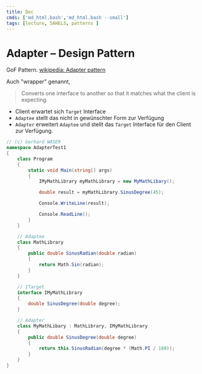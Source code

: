 ```yaml
---
title: Doc
cmds: ['md_html.bash','md_html.bash --small']
tags: [lecture, 5AHELS, patterns ]
---
```


# Adapter – Design Pattern

GoF Pattern. [wikipedia: Adapter pattern](https://en.wikipedia.org/wiki/Adapter_pattern)

Auch "wrapper" genannt, 

> Converts one interface to another so that it matches what the client is expecting.

- Client erwartet sich `Target` Interface
- `Adaptee` stellt das nicht in gewünschter Form zur Verfügung
- `Adapter` erweitert `Adaptee` und stellt das `Target` Interface für den Client zur Verfügung.



```csharp
// (c) Gerhard WASER
namespace AdapterTest1
{
    class Program
    {
        static void Main(string[] args)
        {
            IMyMathLibrary myMathLibrary = new MyMathLibary();

            double result = myMathLibrary.SinusDegree(45);

            Console.WriteLine(result);

            Console.ReadLine();
        }
    }

    // Adaptee
    class MathLibrary
    {
        public double SinusRadian(double radian)
        {
            return Math.Sin(radian);
        }
    }

    // ITarget
    interface IMyMathLibrary
    {
        double SinusDegree(double degree);
    }

    // Adapter
    class MyMathLibary : MathLibrary, IMyMathLibrary
    {
        public double SinusDegree(double degree)
        {
            return this.SinusRadian(degree * (Math.PI / 180));
        }
    }
}
```

